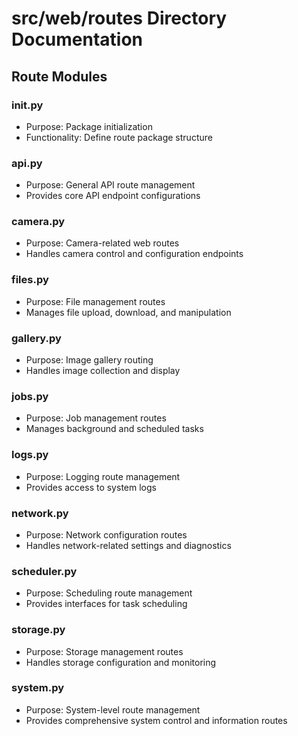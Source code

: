# src/web/routes Directory Documentation

## Route Modules

### __init__.py
- Purpose: Package initialization
- Functionality: Define route package structure

### api.py
- Purpose: General API route management
- Provides core API endpoint configurations

### camera.py
- Purpose: Camera-related web routes
- Handles camera control and configuration endpoints

### files.py
- Purpose: File management routes
- Manages file upload, download, and manipulation

### gallery.py
- Purpose: Image gallery routing
- Handles image collection and display

### jobs.py
- Purpose: Job management routes
- Manages background and scheduled tasks

### logs.py
- Purpose: Logging route management
- Provides access to system logs

### network.py
- Purpose: Network configuration routes
- Handles network-related settings and diagnostics

### scheduler.py
- Purpose: Scheduling route management
- Provides interfaces for task scheduling

### storage.py
- Purpose: Storage management routes
- Handles storage configuration and monitoring

### system.py
- Purpose: System-level route management
- Provides comprehensive system control and information routes
